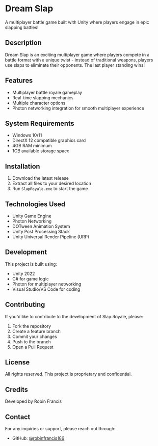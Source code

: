 # Dream Slap

A multiplayer battle game built with Unity where players engage in epic slapping battles!

## Description

Dream Slap is an exciting multiplayer game where players compete in a battle format with a unique twist - instead of traditional weapons, players use slaps to eliminate their opponents. The last player standing wins!

## Features

- Multiplayer battle royale gameplay
- Real-time slapping mechanics
- Multiple character options
- Photon networking integration for smooth multiplayer experience

## System Requirements

- Windows 10/11
- DirectX 12 compatible graphics card
- 4GB RAM minimum
- 1GB available storage space

## Installation

1. Download the latest release
2. Extract all files to your desired location
3. Run `SlapRoyale.exe` to start the game

## Technologies Used

- Unity Game Engine
- Photon Networking
- DOTween Animation System
- Unity Post Processing Stack
- Unity Universal Render Pipeline (URP)

## Development

This project is built using:
- Unity 2022
- C# for game logic
- Photon for multiplayer networking
- Visual Studio/VS Code for coding

## Contributing

If you'd like to contribute to the development of Slap Royale, please:
1. Fork the repository
2. Create a feature branch
3. Commit your changes
4. Push to the branch
5. Open a Pull Request

## License

All rights reserved. This project is proprietary and confidential.

## Credits

Developed by Robin Francis

## Contact

For any inquiries or support, please reach out through:
- GitHub: [@robinfrancis186](https://github.com/robinfrancis186) 
